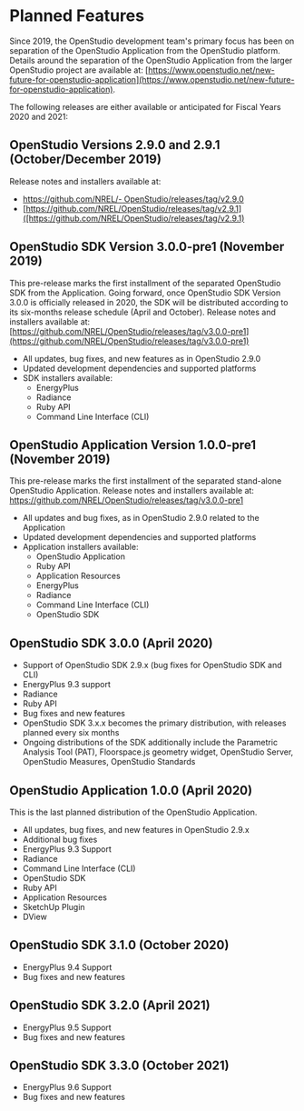 <h1>Planned Features</h1>

Since 2019, the OpenStudio development team's primary focus has been on separation of the OpenStudio Application from the OpenStudio platform. Details around the separation of the OpenStudio Application from the larger OpenStudio project are available at: [https://www.openstudio.net/new-future-for-openstudio-application](https://www.openstudio.net/new-future-for-openstudio-application).

The following releases are either available or anticipated for Fiscal Years 2020 and 2021:

## OpenStudio Versions 2.9.0 and 2.9.1 (October/December 2019)
Release notes and installers available at: 

- [https://github.com/NREL/- OpenStudio/releases/tag/v2.9.0](https://github.com/NREL/OpenStudio/releases/tag/v2.9.0) 
- [https://github.com/NREL/OpenStudio/releases/tag/v2.9.1]([https://github.com/NREL/OpenStudio/releases/tag/v2.9.1) 


## OpenStudio SDK Version 3.0.0-pre1 (November 2019)
This pre-release marks the first installment of the separated OpenStudio SDK from the Application. Going forward, once OpenStudio SDK Version 3.0.0 is officially released in 2020, the SDK will be distributed according to its six-months release schedule (April and October). Release notes and installers available at: [https://github.com/NREL/OpenStudio/releases/tag/v3.0.0-pre1](https://github.com/NREL/OpenStudio/releases/tag/v3.0.0-pre1)

- All updates, bug fixes, and new features as in OpenStudio 2.9.0
- Updated development dependencies and supported platforms
- SDK installers available:
     - EnergyPlus
     - Radiance
     - Ruby API
     - Command Line Interface (CLI)


## OpenStudio Application Version 1.0.0-pre1 (November 2019)
This pre-release marks the first installment of the separated stand-alone OpenStudio Application. Release notes and installers available at: https://github.com/NREL/OpenStudio/releases/tag/v3.0.0-pre1

- All updates and bug fixes, as in OpenStudio 2.9.0 related to the Application
- Updated development dependencies and supported platforms
- Application installers available:
    - OpenStudio Application
    - Ruby API
    - Application Resources
    - EnergyPlus
    - Radiance
    - Command Line Interface (CLI)
    - OpenStudio SDK


## OpenStudio SDK 3.0.0 (April 2020)
- Support of OpenStudio SDK 2.9.x (bug fixes for OpenStudio SDK and CLI)
- EnergyPlus 9.3 support
- Radiance
- Ruby API
- Bug fixes and new features
- OpenStudio SDK 3.x.x becomes the primary distribution, with releases planned every six months
- Ongoing distributions of the SDK additionally include the Parametric Analysis Tool (PAT), Floorspace.js geometry widget, OpenStudio Server, OpenStudio Measures, OpenStudio Standards

## OpenStudio Application 1.0.0 (April 2020)
This is the last planned distribution of the OpenStudio Application.

- All updates, bug fixes, and new features in OpenStudio 2.9.x
- Additional bug fixes
- EnergyPlus 9.3 Support
- Radiance
- Command Line Interface (CLI)
- OpenStudio SDK
- Ruby API
- Application Resources
- SketchUp Plugin
- DView


## OpenStudio SDK 3.1.0 (October 2020)
- EnergyPlus 9.4 Support
- Bug fixes and new features


## OpenStudio SDK 3.2.0 (April 2021)
- EnergyPlus 9.5 Support
- Bug fixes and new features

## OpenStudio SDK 3.3.0 (October 2021)
- EnergyPlus 9.6 Support
- Bug fixes and new features